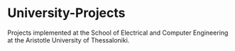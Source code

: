 # University-Projects
Projects implemented at the School of Electrical and Computer Engineering at the Aristotle University of Thessaloniki.
